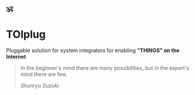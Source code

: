 ## :om:
# TOIplug

Pluggable solution for system integrators for enabling **"THINGS" on the Internet**

> In the beginner's mind there are many possibilities, but in the expert's mind there are few.
>
> *Shunryu Suzuki*
